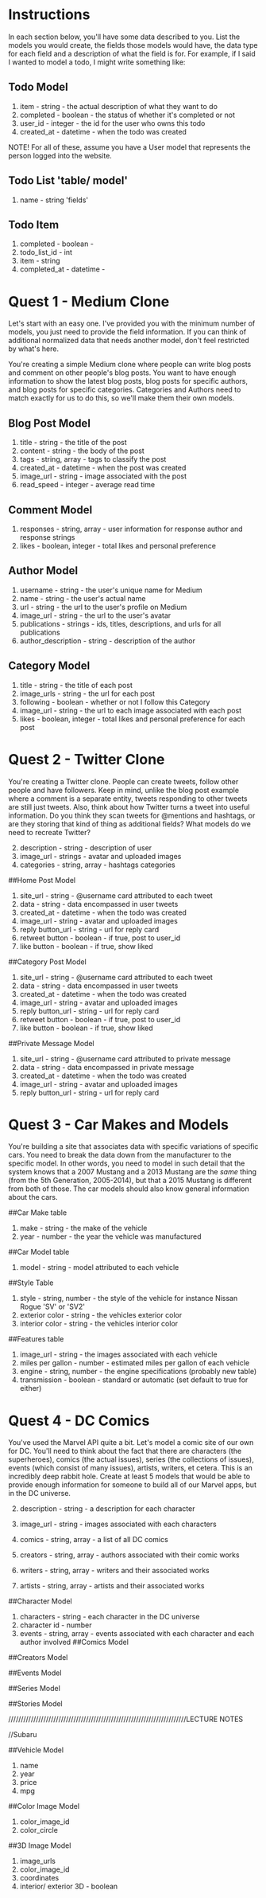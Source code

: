 # Instructions

In each section below, you'll have some data described to you. List the models you would create, the fields those models would have, the data type for each field and a description of what the field is for. For example, if I said I wanted to model a todo, I might write something like:

## Todo Model
1. item - string - the actual description of what they want to do
2. completed - boolean - the status of whether it's completed or not
3. user_id - integer - the id for the user who owns this todo
4. created_at - datetime - when the todo was created

NOTE! For all of these, assume you have a User model that represents the person logged into the website.

## Todo List 'table/ model'
1. name - string 'fields'

## Todo Item

1. completed - boolean -
2. todo_list_id - int
3. item - string
4. completed_at - datetime -


# Quest 1 - Medium Clone

Let's start with an easy one. I've provided you with the minimum number of models, you just need to provide the field information. If you can think of additional normalized data that needs another model, don't feel restricted by what's here.

You're creating a simple Medium clone where people can write blog posts and comment on other people's blog posts. You want to have enough information to show the latest blog posts, blog posts for specific authors, and blog posts for specific categories. Categories and Authors need to match exactly for us to do this, so we'll make them their own models.

## Blog Post Model
1. title - string - the title of the post
2. content - string - the body of the post
3. tags - string, array - tags to classify the post
4. created_at - datetime - when the post was created
5. image_url - string - image associated with the post
6. read_speed - integer - average read time

## Comment Model
1. responses - string, array - user information for response author and response strings
2. likes - boolean, integer - total likes and personal preference

## Author Model
1. username - string - the user's unique name for Medium
2. name - string - the user's actual name
3. url - string - the url to the user's profile on Medium
4. image_url - string - the url to the user's avatar
5. publications - strings - ids, titles, descriptions, and urls for all publications
6. author_description - string - description of the author

## Category Model
1. title - string - the title of each post
2. image_urls - string - the url for each post
3. following - boolean - whether or not I follow this Category
4. image_url - string - the url to each image associated with each post
5. likes - boolean, integer - total likes and personal preference for each post





# Quest 2 - Twitter Clone

You're creating a Twitter clone. People can create tweets, follow other people and have followers. Keep in mind, unlike the blog post example where a comment is a separate entity, tweets responding to other tweets are still just tweets. Also, think about how Twitter turns a tweet into useful information. Do you think they scan tweets for @mentions and hashtags, or are they storing that kind of thing as additional fields? What models do we need to recreate Twitter?

2. description - string - description of user
4. image_url - strings - avatar and uploaded images
6. categories - string, array - hashtags categories

##Home Post Model
1. site_url - string - @username card attributed to each tweet
2. data - string - data encompassed in user tweets
3. created_at - datetime - when the todo was created
4. image_url - string - avatar and uploaded images
5. reply button_url - string - url for reply card
6. retweet button - boolean - if true, post to user_id
7. like button - boolean - if true, show liked

##Category Post Model
1. site_url - string - @username card attributed to each tweet
2. data - string - data encompassed in user tweets
3. created_at - datetime - when the todo was created
4. image_url - string - avatar and uploaded images
5. reply button_url - string - url for reply card
6. retweet button - boolean - if true, post to user_id
7. like button - boolean - if true, show liked

##Private Message Model
1. site_url - string - @username card attributed to private message
2. data - string - data encompassed in private message
3. created_at - datetime - when the todo was created
4. image_url - string - avatar and uploaded images
5. reply button_url - string - url for reply card






# Quest 3 - Car Makes and Models

You're building a site that associates data with specific variations of specific cars. You need to break the data down from the manufacturer to the specific model. In other words, you need to model in such detail that the system knows that a 2007 Mustang and a 2013 Mustang are the _same_ thing (from the 5th Generation, 2005-2014), but that a 2015 Mustang is different from both of those. The car models should also know general information about the cars.

##Car Make table
1. make - string - the make of the vehicle
2. year - number - the year the vehicle was manufactured

##Car Model table
1. model - string - model attributed to each vehicle

##Style Table
1. style - string, number - the style of the vehicle for instance Nissan Rogue 'SV' or 'SV2'
2. exterior color - string - the vehicles exterior color
3. interior color - string - the vehicles interior color

##Features table
1. image_url - string - the images associated with each vehicle
2. miles per gallon - number - estimated miles per gallon of each vehicle
3. engine - string, number - the engine specifications (probably new table)
4. transmission - boolean - standard or automatic (set default to true for either)







# Quest 4 - DC Comics

You've used the Marvel API quite a bit. Let's model a comic site of our own for DC. You'll need to think about the fact that there are characters (the superheroes), comics (the actual issues), series (the collections of issues), events (which consist of many issues), artists, writers, et cetera. This is an incredibly deep rabbit hole. Create at least 5 models that would be able to provide enough information for someone to build all of our Marvel apps, but in the DC universe.

2. description - string - a description for each character
3. image_url - string - images associated with each characters
4. comics - string, array - a list of all DC comics
5. creators - string, array - authors associated with their comic works

7. writers - string, array - writers and their associated works
8. artists - string, array - artists and their associated works

##Character Model
1. characters - string - each character in the DC universe
2. character id - number
3. events - string, array - events associated with each character and each author involved
##Comics Model

##Creators Model

##Events Model

##Series Model

##Stories Model


///////////////////////////////////////////////////////////////////////LECTURE NOTES

//Subaru

##Vehicle Model
1. name
2. year
3. price
4. mpg

##Color Image Model
1. color_image_id
2. color_circle

##3D Image Model
1. image_urls
2. color_image_id
3. coordinates
4. interior/ exterior 3D - boolean

